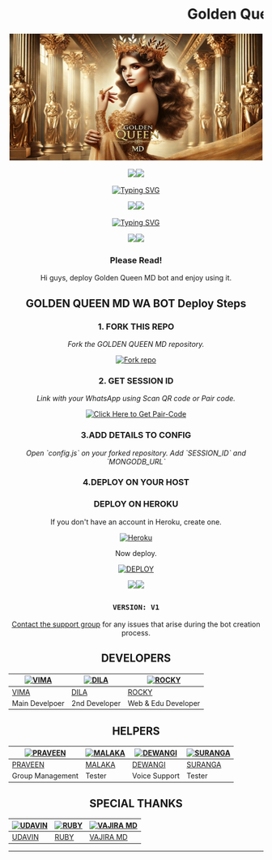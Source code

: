 <div class="repo" align="center">
 
  <a href="#">
  <marquee> <h1>Golden Queen MD!!!</h1></marquee>
    <img src="https://github.com/GoldenQueens/GoldenQueen-MD-Database/blob/514a16a2c501577afb11371514e9d895c1303a2c/image/16%3A9.webp" width="500" height="250" alt="Golden Queen WA BOT"></img>
    
<a><img src='https://i.imgur.com/LyHic3i.gif'/></a><a><img src='https://i.imgur.com/LyHic3i.gif'/></a>

<p align="center">
  <a href="https://git.io/typing-svg">
    <img src="https://readme-typing-svg.demolab.com?font=EB+Garamond&weight=800&size=28&duration=4000&pause=1000&random=false&width=435&lines=+•★⃝+𝐆𝐎𝐋𝐃𝐄𝐍 𝐐𝐔𝐄𝐄𝐍 𝐌𝐃★⃝•;🌺𝐌𝐔𝐋𝐓𝐈 𝐃𝐄𝐕𝐈𝐂𝐄 𝐖𝐀 𝐁𝐎𝐓🌺;." alt="Typing SVG" />
  </a>
</p>

<a><img src='https://i.imgur.com/LyHic3i.gif'/></a><a><img src='https://i.imgur.com/LyHic3i.gif'/></a>

<p align="center">
  <a href="https://git.io/typing-svg">
    <img src="https://readme-typing-svg.demolab.com?font=EB+Garamond&weight=800&size=28&duration=4000&pause=1000&random=false&width=435&lines=+•★⃝+𝐃𝐄𝐕𝐄𝐋𝐎𝐏𝐄𝐑 𝐁𝐘★⃝•;𝐕𝐈𝐌𝐀 𝐌𝐎𝐃𝐒;𝐌𝐑 𝐃𝐈𝐋𝐀; 𝐌𝐑 𝐑𝐎𝐂𝐊𝐘; 𝐒𝐔𝐑𝐀𝐍𝐆𝐀; 𝐌𝐑 𝐌𝐀𝐋𝐀𝐊𝐀." alt="Typing SVG" />
  </a>
</p>

<a><img src='https://i.imgur.com/LyHic3i.gif'/></a><a><img src='https://i.imgur.com/LyHic3i.gif'/></a>

### Please Read!
Hi guys, deploy Golden Queen MD bot and enjoy using it.

## GOLDEN QUEEN MD WA BOT Deploy Steps


### 1. FORK THIS REPO
<p><i>Fork the  GOLDEN QUEEN MD repository.</i></p>
<a href='https://github.com/GoldenQueens/Golden-Queens-MD/fork' target="_blank"><img alt='Fork repo' src='https://img.shields.io/badge/Fork This Repo-black?style=for-the-badge&logo=git&logoColor=white' width="150"></a>

### 2. GET SESSION ID 
<p><i>Link with your WhatsApp using Scan QR code or Pair code.</i></p>
<a href="https://sesseion-18ca739565c9.herokuapp.com/"><img src="https://img.shields.io/badge/PAIR_CODE-blue" alt="Click Here to Get Pair-Code" width="200"></a>   

### 3.ADD DETAILS TO CONFIG 

<p><i>Open `config.js` on your forked repository. Add `SESSION_ID` and `MONGODB_URL`</i></p>

### 4.DEPLOY ON YOUR HOST

### DEPLOY ON HEROKU

 <p>If you don't have an account in Heroku, create one.</p>
   
 <a href='https://signup.heroku.com/' target="_blank"><img alt='Heroku' src='https://img.shields.io/badge/-Create-purple?style=for-the-badge&logo=heroku&logoColor=white'/></a>
 <p>Now deploy.</p>
  
 <a href='https://dashboard.heroku.com/new?template=https://github.com/P915TY/Golden-Queen-MD.git' target="_blank"><img alt='DEPLOY' src='https://img.shields.io/badge/-DEPLOY-purple?style=for-the-badge&logo=heroku&logoColor=white'/></a>

<a><img src='https://i.imgur.com/LyHic3i.gif'/></a><a><img src='https://i.imgur.com/LyHic3i.gif'/></a>
 ### `VERSION: V1`
[Contact the support group](https://whatsapp.com/channel/0029VatNXdD1dAwDAV9kvM28) for any issues that arise during the bot creation process.

## DEVELOPERS 
[![VIMA](https://i.ibb.co/q0xbBbP/Golden-Queen-MD-VIMAMODS-d58f820b1febadb6.jpg?size=10)](https://whatsapp.com/channel/0029VatNXdD1dAwDAV9kvM28) | [![DILA](https://files.catbox.moe/8oxpkk.jpeg?size=50)](https://whatsapp.com/channel/0029VatNXdD1dAwDAV9kvM28) | [![ROCKY](https://i.ibb.co/5v5ryvx/Golden-Queen-MD-VIMAMODS-472335d8adda3158.jpg?size=50)](https://whatsapp.com/channel/0029VatNXdD1dAwDAV9kvM28)  
----|----|----
 [VIMA](https://wa.me/94776734030?text=vima)| [DILA](https://wa.me/94777839446?text=dilo) | [ROCKY](https://wa.me/94704104383?text=Hey_Rocky) 
Main Develpoer  | 2nd Developer | Web & Edu Developer 
## HELPERS

[![PRAVEEN](https://i.ibb.co/sFNWXFd/Golden-Queen-MD-VIMAMODS-4ff877cbeeae7330.jpg?size=50)](https://whatsapp.com/channel/0029VatNXdD1dAwDAV9kvM28)| [![MALAKA](https://i.ibb.co/8KJ3vpz/Golden-Queen-MD-VIMAMODS-05610736a46dccd6.jpg?size=50)](https://whatsapp.com/channel/0029VatNXdD1dAwDAV9kvM28) | [![DEWANGI](https://i.ibb.co/2WWXBJL/Golden-Queen-MD-VIMAMODS-4d70b51707b40e6f.jpg?size=50)](https://whatsapp.com/channel/0029VatNXdD1dAwDAV9kvM28) | [![SURANGA](https://i.ibb.co/NZnXPmL/Golden-Queen-MD-VIMAMODS-06dafc9fd6dc5ebd.jpg?size=5)](https://whatsapp.com/channel/0029VatNXdD1dAwDAV9kvM28) 
----|----|----|----
[PRAVEEN](https://wa.me/947) | [MALAKA](https://wa.me/94704243771?text=Hey_Malaka) | [DEWANGI](https://wa.me/) |  [SURANGA](https://wa.me/94720319480?text=Sura)
Group Management  | Tester | Voice Support | Tester

## SPECIAL THANKS 

[![UDAVIN](https://i.ibb.co/MCxXPSj/Golden-Queen-MD-VIMAMODS-3efa9ccb8ba68d0b.jpg?size=10)](https://whatsapp.com/channel/0029VatNXdD1dAwDAV9kvM28) | [![RUBY](https://i.ibb.co/3TST4DV/Golden-Queen-MD-VIMAMODS-85c3c96a736330da.jpg50)](https://whatsapp.com/channel/0029VatNXdD1dAwDAV9kvM28) | [![VAJIRA MD](https://i.ibb.co/qJS01yh/Golden-Queen-MD-VIMAMODS-b952115266f96dc6.jpg?size=50)](https://whatsapp.com/channel/0029VatNXdD1dAwDAV9kvM28)
----|----|----
 [UDAVIN](https://wa.me/947)| [RUBY](https://wa.me/947) | [VAJIRA MD](https://wa.me/947) 
<hr>
</div>
